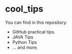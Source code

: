 # cool_tips

You can find in this repository:
* GitHub practical tips.
* JAVA Tips
* Python Tips
* ... and more.

 
